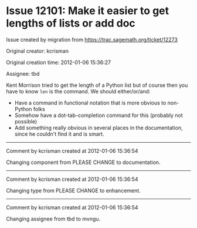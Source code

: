 # Issue 12101: Make it easier to get lengths of lists or add doc

Issue created by migration from https://trac.sagemath.org/ticket/12273

Original creator: kcrisman

Original creation time: 2012-01-06 15:36:27

Assignee: tbd

Kent Morrison tried to get the length of a Python list but of course then you have to know `len` is the command.  We should either/or/and:
 * Have a command in functional notation that is more obvious to non-Python folks
 * Somehow have a dot-tab-completion command for this (probably not possible)
 * Add something really obvious in several places in the documentation, since he couldn't find it and is smart.


---

Comment by kcrisman created at 2012-01-06 15:36:54

Changing component from PLEASE CHANGE to documentation.


---

Comment by kcrisman created at 2012-01-06 15:36:54

Changing type from PLEASE CHANGE to enhancement.


---

Comment by kcrisman created at 2012-01-06 15:36:54

Changing assignee from tbd to mvngu.
